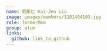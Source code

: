 ```yaml
---
name: 劉凱仁 Kai-Jen Liu 
image: images/members/1101404103.jpg 
role: formerMem
group: alum
links:
  github: link_to_github 
---
```

